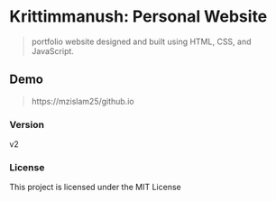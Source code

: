 # Krittimmanush: Personal Website
> portfolio website designed and built using HTML, CSS, and JavaScript.

## Demo
> https://mzislam25/github.io

### Version
v2

### License
This project is licensed under the MIT License
